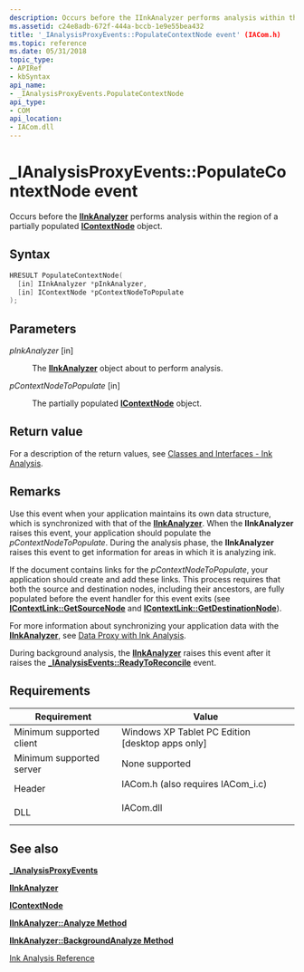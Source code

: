 ```yaml
---
description: Occurs before the IInkAnalyzer performs analysis within the region of a partially populated IContextNode object.
ms.assetid: c24e8adb-672f-444a-bccb-1e9e55bea432
title: '_IAnalysisProxyEvents::PopulateContextNode event' (IACom.h)
ms.topic: reference
ms.date: 05/31/2018
topic_type: 
- APIRef
- kbSyntax
api_name: 
- _IAnalysisProxyEvents.PopulateContextNode
api_type: 
- COM
api_location: 
- IACom.dll
---
```


# \_IAnalysisProxyEvents::PopulateContextNode event

Occurs before the [**IInkAnalyzer**](iinkanalyzer.md) performs analysis within the region of a partially populated [**IContextNode**](icontextnode.md) object.

## Syntax


```C++
HRESULT PopulateContextNode(
  [in] IInkAnalyzer *pInkAnalyzer,
  [in] IContextNode *pContextNodeToPopulate
);
```



## Parameters

<dl> <dt>

*pInkAnalyzer* \[in\]
</dt> <dd>

The [**IInkAnalyzer**](iinkanalyzer.md) object about to perform analysis.

</dd> <dt>

*pContextNodeToPopulate* \[in\]
</dt> <dd>

The partially populated [**IContextNode**](icontextnode.md) object.

</dd> </dl>

## Return value

For a description of the return values, see [Classes and Interfaces - Ink Analysis](classes-and-interfaces---ink-analysis.md).

## Remarks

Use this event when your application maintains its own data structure, which is synchronized with that of the [**IInkAnalyzer**](iinkanalyzer.md). When the **IInkAnalyzer** raises this event, your application should populate the *pContextNodeToPopulate*. During the analysis phase, the **IInkAnalyzer** raises this event to get information for areas in which it is analyzing ink.

If the document contains links for the *pContextNodeToPopulate*, your application should create and add these links. This process requires that both the source and destination nodes, including their ancestors, are fully populated before the event handler for this event exits (see [**IContextLink::GetSourceNode**](icontextlink-getsourcenode.md) and [**IContextLink::GetDestinationNode**](icontextlink-getdestinationnode.md)).

For more information about synchronizing your application data with the [**IInkAnalyzer**](iinkanalyzer.md), see [Data Proxy with Ink Analysis](data-proxy-with-ink-analysis.md).

During background analysis, the [**IInkAnalyzer**](iinkanalyzer.md) raises this event after it raises the [**\_IAnalysisEvents::ReadyToReconcile**](-ianalysisevents-readytoreconcile.md) event.

## Requirements



| Requirement | Value |
|-------------------------------------|---------------------------------------------------------------------------------------------------------------|
| Minimum supported client<br/> | Windows XP Tablet PC Edition \[desktop apps only\]<br/>                                                 |
| Minimum supported server<br/> | None supported<br/>                                                                                     |
| Header<br/>                   | <dl> <dt>IACom.h (also requires IACom\_i.c)</dt> </dl> |
| DLL<br/>                      | <dl> <dt>IACom.dll</dt> </dl>                          |



## See also

<dl> <dt>

[**\_IAnalysisProxyEvents**](-ianalysisproxyevents.md)
</dt> <dt>

[**IInkAnalyzer**](iinkanalyzer.md)
</dt> <dt>

[**IContextNode**](icontextnode.md)
</dt> <dt>

[**IInkAnalyzer::Analyze Method**](iinkanalyzer-analyze.md)
</dt> <dt>

[**IInkAnalyzer::BackgroundAnalyze Method**](iinkanalyzer-backgroundanalyze.md)
</dt> <dt>

[Ink Analysis Reference](ink-analysis-reference.md)
</dt> </dl>

 

 




